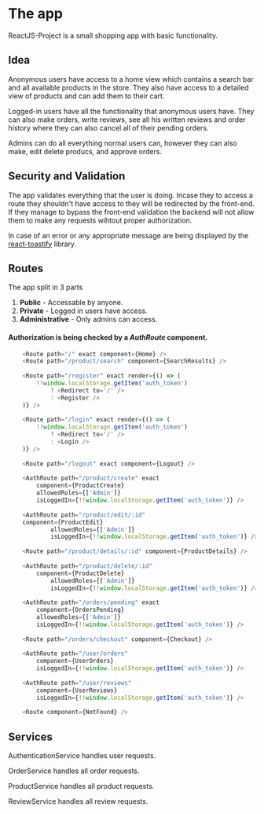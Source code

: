 # The app

ReactJS-Project is a small shopping app with basic functionality.

## Idea
Anonymous users have access to a home view which contains a search bar and all available products in the store. They also have access to a detailed view of products and can add them to their cart.

Logged-in users have all the functionality that anonymous users have. They can also make orders, write reviews, see all his written reviews and order history where they can also cancel all of their pending orders.

Admins can do all everything normal users can, however they can also make, edit delete producs, and approve orders.

## Security and Validation
The app validates everything that the user is doing. Incase they to access a route they shouldn't have access to they will be redirected by the front-end. If they manage to bypass the front-end validation the backend will not allow them to make any requests wihtout proper authorization.

In case of an error or any appropriate message are being displayed by the [react-toastify](https://www.npmjs.com/package/react-toastify/v/1.4.3) library.

## Routes

The app split in 3 parts
1. **Public** - Accessable by anyone.
2. **Private** - Logged in users have access.
3. **Administrative** - Only admins can access.

#### Authorization is being checked by a *AuthRoute* component.

``` javascript
	<Route path="/" exact component={Home} />
	<Route path="/product/search" component={SearchResults} />
	
	<Route path="/register" exact render={() => (
		!!window.localStorage.getItem('auth_token')
			? <Redirect to='/' />
			: <Register />
    )} />
	
	<Route path="/login" exact render={() => (
		!!window.localStorage.getItem('auth_token')
			? <Redirect to='/' />
			: <Login />
    )} />
	
    <Route path="/logout" exact component={Logout} />
    
	<AuthRoute path="/product/create" exact
		component={ProductCreate}
        allowedRoles={['Admin']}
        isLoggedIn={!!window.localStorage.getItem('auth_token')} />
	
	<AuthRoute path="/product/edit/:id"
	component={ProductEdit}
			allowedRoles={['Admin']}
			isLoggedIn={!!window.localStorage.getItem('auth_token')} />
    
	<Route path="/product/details/:id" component={ProductDetails} />
    
	<AuthRoute path="/product/delete/:id"
		component={ProductDelete}
			allowedRoles={['Admin']}
			isLoggedIn={!!window.localStorage.getItem('auth_token')} />
    
	<AuthRoute path="/orders/pending" exact
		component={OrdersPending}
		allowedRoles={['Admin']}
		isLoggedIn={!!window.localStorage.getItem('auth_token')} />
    
	<Route path="/orders/checkout" component={Checkout} />
    
	<AuthRoute path="/user/orders"
		component={UserOrders}
		isLoggedIn={!!window.localStorage.getItem('auth_token')} />
    
	<AuthRoute path="/user/reviews"
		component={UserReviews}
		isLoggedIn={!!window.localStorage.getItem('auth_token')} />
    
	<Route component={NotFound} />
```
## Services
 AuthenticationService handles user requests.
 
 OrderService handles all order requests.
 
 ProductService handles all product requests.
 
 ReviewService handles all review requests.
